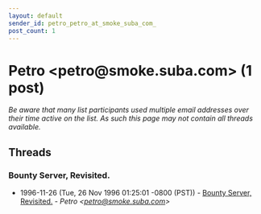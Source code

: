 ```yaml
---
layout: default
sender_id: petro_petro_at_smoke_suba_com_
post_count: 1
---
```


# Petro <petro<span>@</span>smoke.suba.com> (1 post)

_Be aware that many list participants used multiple email addresses over their time active on the list. As such this page may not contain all threads available._

## Threads

### Bounty Server, Revisited.
+ 1996-11-26 (Tue, 26 Nov 1996 01:25:01 -0800 (PST)) - [Bounty Server, Revisited.](/archive/1996/11/f6dcb1845d030731dc8fa87efce94ebcabd1791195779ce363469738890f0136) - _Petro \<petro@smoke.suba.com\>_

